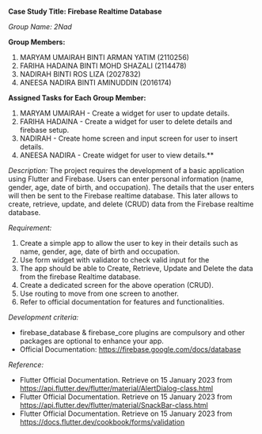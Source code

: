 **Case Study Title: Firebase Realtime Database**

*Group Name: 2Nad*

**Group Members:**
1. MARYAM UMAIRAH BINTI ARMAN YATIM (2110256)
2. FARIHA HADAINA BINTI MOHD SHAZALI (2114478)
3. NADIRAH BINTI ROS LIZA (2027832)
4. ANEESA NADIRA BINTI AMINUDDIN (2016174)

**Assigned Tasks for Each Group Member:**
1. MARYAM UMAIRAH - Create a widget for user to update details.
2. FARIHA HADAINA - Create a widget for user to delete details and firebase setup.
3. NADIRAH - Create home screen and input screen for user to insert details.
4. ANEESA NADIRA - Create widget for user to view details.**
   

*Description:* 
The project requires the development of a basic application using Flutter and Firebase. Users can enter personal information (name, gender, age, date of birth, and occupation). 
The details that the user enters will then be sent to the Firebase realtime database. This later allows to create, retrieve, update, and delete (CRUD) data from the Firebase realtime database.

*Requirement:*
1. Create a simple app to allow the user to key in their details such as name, gender, age, date of birth and occupation.
2. Use form widget with validator to check valid input for the
 3. The app should be able to Create, Retrieve, Update and Delete the data from the firebase Realtime database.
4. Create a dedicated screen for the above operation (CRUD).
5. Use routing to move from one screen to another.
6. Refer to official documentation for features and functionalities.

*Development criteria:*
- firebase_database & firebase_core plugins are compulsory and other packages are optional to enhance your app.
- Official Documentation: https://firebase.google.com/docs/database

*Reference:*
- Flutter Official Documentation. Retrieve on 15 January 2023 from https://api.flutter.dev/flutter/material/AlertDialog-class.html
- Flutter Official Documentation. Retrieve on 15 January 2023 from https://api.flutter.dev/flutter/material/SnackBar-class.html
- Flutter Official Documentation. Retrieve on 15 January 2023 from https://docs.flutter.dev/cookbook/forms/validation
